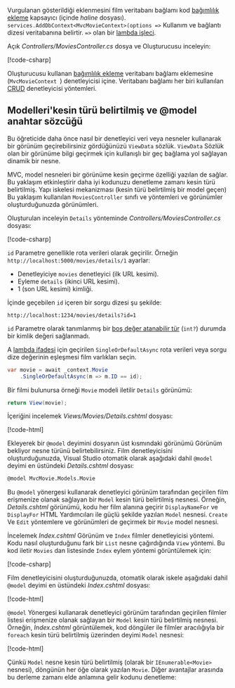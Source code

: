 Vurgulanan gösterildiği eklenmesini film veritabanı bağlamı kod [bağımlılık ekleme](xref:fundamentals/dependency-injection) kapsayıcı (içinde *haline* dosyası). `services.AddDbContext<MvcMovieContext>(options =>` Kullanım ve bağlantı dizesi veritabanına belirtir. `=>` olan bir [lambda işleci](/dotnet/articles/csharp/language-reference/operators/lambda-operator).

Açık *Controllers/MoviesController.cs* dosya ve Oluşturucusu inceleyin:

<!-- l.. Make copy of Movies controller because we comment out the initial index method and update it later  -->

[!code-csharp[](../../tutorials/first-mvc-app/start-mvc/sample/MvcMovie/Controllers/MC1.cs?name=snippet_1)] 

Oluşturucusu kullanan [bağımlılık ekleme](xref:fundamentals/dependency-injection) veritabanı bağlamı eklemesine (`MvcMovieContext `) denetleyicisi içine. Veritabanı bağlamı her biri kullanılan [CRUD](https://wikipedia.org/wiki/Create,_read,_update_and_delete) denetleyicisi yöntemleri.

<a name="strongly-typed-models-keyword-label"></a>

## <a name="strongly-typed-models-and-the-model-keyword"></a>Modelleri'kesin türü belirtilmiş ve @model anahtar sözcüğü

Bu öğreticide daha önce nasıl bir denetleyici veri veya nesneler kullanarak bir görünüm geçirebilirsiniz gördüğünüzü `ViewData` sözlük. `ViewData` Sözlük olan bir görünüme bilgi geçirmek için kullanışlı bir geç bağlama yol sağlayan dinamik bir nesne.

MVC, model nesneleri bir görünüme kesin geçirme özelliği yazılan de sağlar. Bu yaklaşım etkinleştirir daha iyi kodunuzu denetleme zamanı kesin türü belirtilmiş. Yapı iskelesi mekanizması (kesin türü belirtilmiş bir model geçen) Bu yaklaşım kullanılan `MoviesController` sınıfı ve yöntemleri ve görünümler oluşturduğunuzda görünümleri.

Oluşturulan inceleyin `Details` yönteminde *Controllers/MoviesController.cs* dosyası:

[!code-csharp[](../../tutorials/first-mvc-app/start-mvc/sample/MvcMovie/Controllers/MoviesController.cs?name=snippet_details)]

`id` Parametre genellikle rota verileri olarak geçirilir. Örneğin `http://localhost:5000/movies/details/1` ayarlar:

* Denetleyiciye `movies` denetleyici (ilk URL kesimi).
* Eyleme `details` (ikinci URL kesimi).
* 1 (son URL kesimi) kimliği.

İçinde geçebilen `id` içeren bir sorgu dizesi şu şekilde:

`http://localhost:1234/movies/details?id=1`

`id` Parametre olarak tanımlanmış bir [boş değer atanabilir tür](/dotnet/csharp/programming-guide/nullable-types/index) (`int?`) durumda bir kimlik değeri sağlanmadı.

A [lambda ifadesi](/dotnet/articles/csharp/programming-guide/statements-expressions-operators/lambda-expressions) için geçirilen `SingleOrDefaultAsync` rota verileri veya sorgu dize değerinin eşleşmesi film varlıkları seçin.

```csharp
var movie = await _context.Movie
    .SingleOrDefaultAsync(m => m.ID == id);
```

Bir filmi bulunursa örneği `Movie` modeli iletilir `Details` görünümü:

```csharp
return View(movie);
   ```

İçeriğini incelemek *Views/Movies/Details.cshtml* dosyası:

[!code-html[](../../tutorials/first-mvc-app/start-mvc/sample/MvcMovie/Views/Movies/DetailsOriginal.cshtml)]

Ekleyerek bir `@model` deyimini dosyanın üst kısmındaki görünümü Görünüm bekliyor nesne türünü belirtebilirsiniz. Film denetleyicisini oluşturduğunuzda, Visual Studio otomatik olarak aşağıdaki dahil `@model` deyimi en üstündeki *Details.cshtml* dosyası:

```HTML
@model MvcMovie.Models.Movie
   ```

Bu `@model` yönergesi kullanarak denetleyici görünüm tarafından geçirilen film erişmenize olanak sağlayan bir `Model` kesin türü belirtilmiş nesnesi. Örneğin, *Details.cshtml* görünümü, kodu her film alanına geçirir `DisplayNameFor` ve `DisplayFor` HTML Yardımcıları ile güçlü şekilde yazılan `Model` nesnesi. `Create` Ve `Edit` yöntemlere ve görünümleri de geçirmek bir `Movie` model nesnesi.

İncelemek *Index.cshtml* Görünüm ve `Index` filmler denetleyicisi yöntemi. Kodu nasıl oluşturduğunu fark bir `List` nesne çağırdığında `View` yöntemi. Bu kod iletir `Movies` dan listesinde `Index` eylem yöntemi görüntülemek için:

[!code-csharp[](../../tutorials/first-mvc-app/start-mvc/sample/MvcMovie/Controllers/MC1.cs?name=snippet_index)]

Film denetleyicisini oluşturduğunuzda, otomatik olarak iskele aşağıdaki dahil `@model` deyimi en üstündeki *Index.cshtml* dosyası:

<!-- Copy Index.cshtml to IndexOriginal.cshtml -->

[!code-html[](../../tutorials/first-mvc-app/start-mvc/sample/MvcMovie/Views/Movies/IndexOriginal.cshtml?range=1)]

`@model` Yönergesi kullanarak denetleyici görünüm tarafından geçirilen filmler listesi erişmenize olanak sağlayan bir `Model` kesin türü belirtilmiş nesnesi. Örneğin, *Index.cshtml* görüntülemek, kod döngüler ile filmler aracılığıyla bir `foreach` kesin türü belirtilmiş üzerinden deyimi `Model` nesnesi:

[!code-html[](../../tutorials/first-mvc-app/start-mvc/sample/MvcMovie/Views/Movies/IndexOriginal.cshtml?highlight=1,31,34,37,40,43,46-48)]

Çünkü `Model` nesne kesin türü belirtilmiş (olarak bir `IEnumerable<Movie>` nesnesi), döngünün her öğe olarak yazılan `Movie`. Diğer avantajlar arasında bu derleme zamanı elde anlamına gelir kodunu denetleme:
